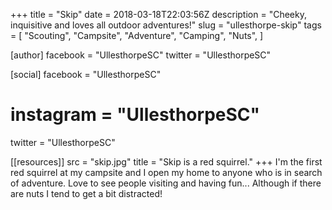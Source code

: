 +++
title = "Skip"
date = 2018-03-18T22:03:56Z
description = "Cheeky, inquisitive and loves all outdoor adventures!"
slug = "ullesthorpe-skip"
tags = [
  "Scouting",
  "Campsite",
  "Adventure",
  "Camping",
  "Nuts",
]

[author]
facebook = "UllesthorpeSC"
twitter = "UllesthorpeSC"

[social]
facebook = "UllesthorpeSC"
# instagram = "UllesthorpeSC"
twitter = "UllesthorpeSC"

[[resources]]
src = "skip.jpg"
title = "Skip is a red squirrel."
+++
I'm the first red squirrel at my campsite and I open my home to anyone who is in search of adventure. Love to see people visiting and having fun... Although if there are nuts I tend to get a bit distracted!